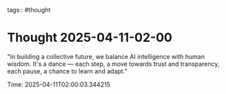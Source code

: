 tags:: #thought

# Thought 2025-04-11-02-00

"In building a collective future, we balance AI intelligence with human wisdom. It's a dance — each step, a move towards trust and transparency, each pause, a chance to learn and adapt."

Time: 2025-04-11T02:00:03.344215

